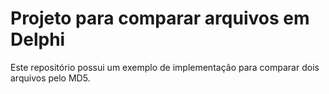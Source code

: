 # Projeto para comparar arquivos em Delphi

Este repositório possui um exemplo de implementação para comparar dois arquivos pelo MD5.